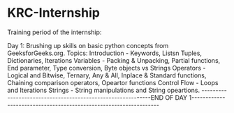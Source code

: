 # KRC-Internship

Training period of the internship:

Day 1:
Brushing up skills on basic python concepts from GeeksforGeeks.org.
  Topics:
    Introduction - Keywords, Listsn Tuples, Dictionaries, Iterations
    Variables - Packing & Unpacking, Partial functions, End parameter, Type conversion, Byte objects vs Strings
    Operators - Logical and Bitwise, Ternary, Any & All, Inplace & Standard functions, Chaining comparison operators, Opeartor functions
    Control Flow - Loops and Iterations
    Strings - String manipulations and String opeartions.
------------------------------------------------------------END OF DAY 1------------------------------------------------------------------
